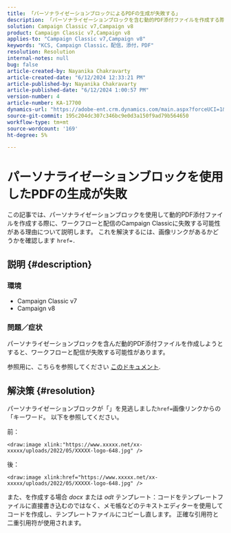 ```yaml
---
title: 「パーソナライゼーションブロックによるPDFの生成が失敗する」
description: 「パーソナライゼーションブロックを含む動的PDF添付ファイルを作成する際に、ワークフローと配信のCampaign Classicに失敗する可能性がある理由を説明します。」
solution: Campaign Classic v7,Campaign v8
product: Campaign Classic v7,Campaign v8
applies-to: "Campaign Classic v7,Campaign v8"
keywords: "KCS, Campaign Classic，配信，添付，PDF"
resolution: Resolution
internal-notes: null
bug: false
article-created-by: Nayanika Chakravarty
article-created-date: "6/12/2024 12:33:21 PM"
article-published-by: Nayanika Chakravarty
article-published-date: "6/12/2024 1:00:57 PM"
version-number: 4
article-number: KA-17700
dynamics-url: "https://adobe-ent.crm.dynamics.com/main.aspx?forceUCI=1&pagetype=entityrecord&etn=knowledgearticle&id=0328b4ee-b728-ef11-840b-6045bd0065b6"
source-git-commit: 195c204dc307c346bc9e0d3a150f9ad79b564650
workflow-type: tm+mt
source-wordcount: '169'
ht-degree: 5%

---
```


# パーソナライゼーションブロックを使用したPDFの生成が失敗


この記事では、パーソナライゼーションブロックを使用して動的PDF添付ファイルを作成する際に、ワークフローと配信のCampaign Classicに失敗する可能性がある理由について説明します。 これを解決するには、画像リンクがあるかどうかを確認します `href=.`

## 説明 {#description}


### <b>環境</b>

- Campaign Classic v7
- Campaign v8


### <b>問題／症状</b>

パーソナライゼーションブロックを含んだ動的PDF添付ファイルを作成しようとすると、ワークフローと配信が失敗する可能性があります。

参照用に、こちらを参照してください [このドキュメント](https://experienceleague.adobe.com/docs/campaign-classic/using/sending-messages/personalizing-deliveries/generating-personalized-pdf-documents.html?lang=en).


## 解決策 {#resolution}


パーソナライゼーションブロックが「」を見逃しました`href=`画像リンクからの「キーワード。 以下を参照してください。

前：

`<draw:image xlink:"https://www.xxxxx.net/xx-xxxxx/uploads/2022/05/XXXXX-logo-648.jpg" />`

後：

`<draw:image xlink:href="https://www.xxxxx.net/xx-xxxxx/uploads/2022/05/XXXXX-logo-648.jpg" />`

また、を作成する場合 *docx* または *odt* テンプレート：コードをテンプレートファイルに直接書き込むのではなく、メモ帳などのテキストエディターを使用してコードを作成し、テンプレートファイルにコピーし直します。 正確な引用符と二重引用符が使用されます。
